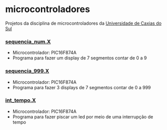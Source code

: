 # microcontroladores
Projetos da disciplina de microcontroladores da [Universidade de Caxias do Sul](https://www.ucs.br/site)

### [sequencia_num.X](https://github.com/pulszao/microcontroladores/tree/main/sequencia_num.X)
 - Microcontrolador: PIC16F874A
 - Programa para fazer um display de 7 segmentos contar de 0 a 9

### [sequencia_999.X](https://github.com/pulszao/microcontroladores/tree/main/sequencia_999.X)
 - Microcontrolador: PIC16F874A
 - Programa para fazer 3 displays de 7 segmentos contar de 0 a 999

### [int_tempo.X](https://github.com/pulszao/microcontroladores/tree/main/int_tempo.X)
 - Microcontrolador: PIC16F874A
 - Programa para fazer piscar um led por meio de uma interrupção de tempo
